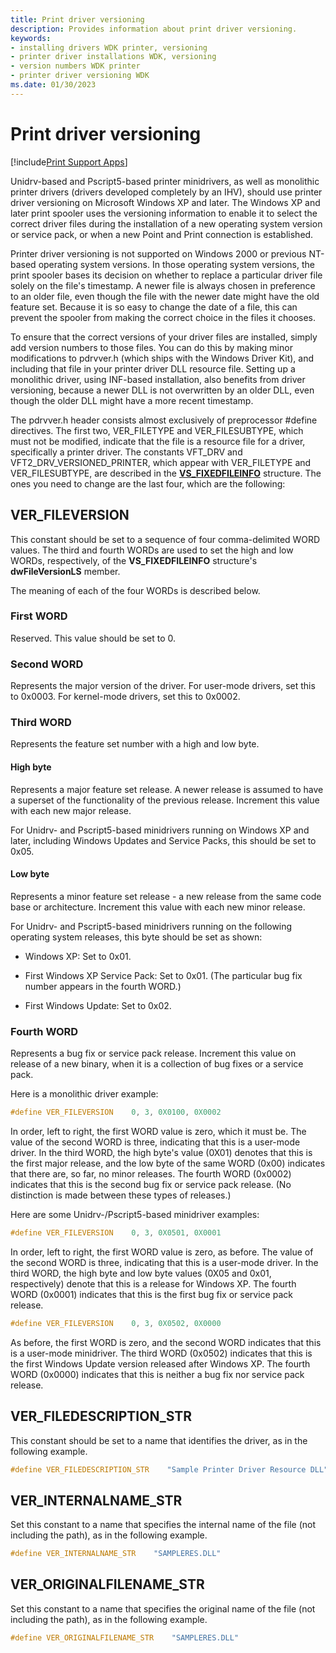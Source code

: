 ```yaml
---
title: Print driver versioning
description: Provides information about print driver versioning.
keywords:
- installing drivers WDK printer, versioning
- printer driver installations WDK, versioning
- version numbers WDK printer
- printer driver versioning WDK
ms.date: 01/30/2023
---
```


# Print driver versioning

[!include[Print Support Apps](../includes/print-support-apps.md)]

Unidrv-based and Pscript5-based printer minidrivers, as well as monolithic printer drivers (drivers developed completely by an IHV), should use printer driver versioning on Microsoft Windows XP and later. The Windows XP and later print spooler uses the versioning information to enable it to select the correct driver files during the installation of a new operating system version or service pack, or when a new Point and Print connection is established.

Printer driver versioning is not supported on Windows 2000 or previous NT-based operating system versions. In those operating system versions, the print spooler bases its decision on whether to replace a particular driver file solely on the file's timestamp. A newer file is always chosen in preference to an older file, even though the file with the newer date might have the old feature set. Because it is so easy to change the date of a file, this can prevent the spooler from making the correct choice in the files it chooses.

To ensure that the correct versions of your driver files are installed, simply add version numbers to those files. You can do this by making minor modifications to pdrvver.h (which ships with the Windows Driver Kit), and including that file in your printer driver DLL resource file. Setting up a monolithic driver, using INF-based installation, also benefits from driver versioning, because a newer DLL is not overwritten by an older DLL, even though the older DLL might have a more recent timestamp.

The pdrvver.h header consists almost exclusively of preprocessor \#define directives. The first two, VER_FILETYPE and VER_FILESUBTYPE, which must not be modified, indicate that the file is a resource file for a driver, specifically a printer driver. The constants VFT_DRV and VFT2_DRV_VERSIONED_PRINTER, which appear with VER_FILETYPE and VER_FILESUBTYPE, are described in the [**VS_FIXEDFILEINFO**](/windows/win32/api/verrsrc/ns-verrsrc-vs_fixedfileinfo) structure. The ones you need to change are the last four, which are the following:

## VER_FILEVERSION

This constant should be set to a sequence of four comma-delimited WORD values. The third and fourth WORDs are used to set the high and low WORDs, respectively, of the **VS_FIXEDFILEINFO** structure's **dwFileVersionLS** member.

The meaning of each of the four WORDs is described below.

### First WORD

Reserved. This value should be set to 0.

### Second WORD

Represents the major version of the driver. For user-mode drivers, set this to 0x0003. For kernel-mode drivers, set this to 0x0002.

### Third WORD

Represents the feature set number with a high and low byte.

#### High byte

Represents a major feature set release. A newer release is assumed to have a superset of the functionality of the previous release. Increment this value with each new major release.

For Unidrv- and Pscript5-based minidrivers running on Windows XP and later, including Windows Updates and Service Packs, this should be set to 0x05.

#### Low byte

Represents a minor feature set release - a new release from the same code base or architecture. Increment this value with each new minor release.

For Unidrv- and Pscript5-based minidrivers running on the following operating system releases, this byte should be set as shown:

- Windows XP: Set to 0x01.

- First Windows XP Service Pack: Set to 0x01. (The particular bug fix number appears in the fourth WORD.)

- First Windows Update: Set to 0x02.

### Fourth WORD

Represents a bug fix or service pack release. Increment this value on release of a new binary, when it is a collection of bug fixes or a service pack.

Here is a monolithic driver example:

```cpp
#define VER_FILEVERSION    0, 3, 0X0100, 0X0002
```

In order, left to right, the first WORD value is zero, which it must be. The value of the second WORD is three, indicating that this is a user-mode driver. In the third WORD, the high byte's value (0X01) denotes that this is the first major release, and the low byte of the same WORD (0x00) indicates that there are, so far, no minor releases. The fourth WORD (0x0002) indicates that this is the second bug fix or service pack release. (No distinction is made between these types of releases.)

Here are some Unidrv-/Pscript5-based minidriver examples:

```cpp
#define VER_FILEVERSION    0, 3, 0X0501, 0X0001
```

In order, left to right, the first WORD value is zero, as before. The value of the second WORD is three, indicating that this is a user-mode driver. In the third WORD, the high byte and low byte values (0X05 and 0x01, respectively) denote that this is a release for Windows XP. The fourth WORD (0x0001) indicates that this is the first bug fix or service pack release.

```cpp
#define VER_FILEVERSION    0, 3, 0X0502, 0X0000
```

As before, the first WORD is zero, and the second WORD indicates that this is a user-mode minidriver. The third WORD (0x0502) indicates that this is the first Windows Update version released after Windows XP. The fourth WORD (0x0000) indicates that this is neither a bug fix nor service pack release.

## VER_FILEDESCRIPTION_STR

This constant should be set to a name that identifies the driver, as in the following example.

```cpp
#define VER_FILEDESCRIPTION_STR    "Sample Printer Driver Resource DLL"
```

## VER_INTERNALNAME_STR

Set this constant to a name that specifies the internal name of the file (not including the path), as in the following example.

```cpp
#define VER_INTERNALNAME_STR    "SAMPLERES.DLL"
```

## VER_ORIGINALFILENAME_STR

Set this constant to a name that specifies the original name of the file (not including the path), as in the following example.

```cpp
#define VER_ORIGINALFILENAME_STR    "SAMPLERES.DLL"
```
